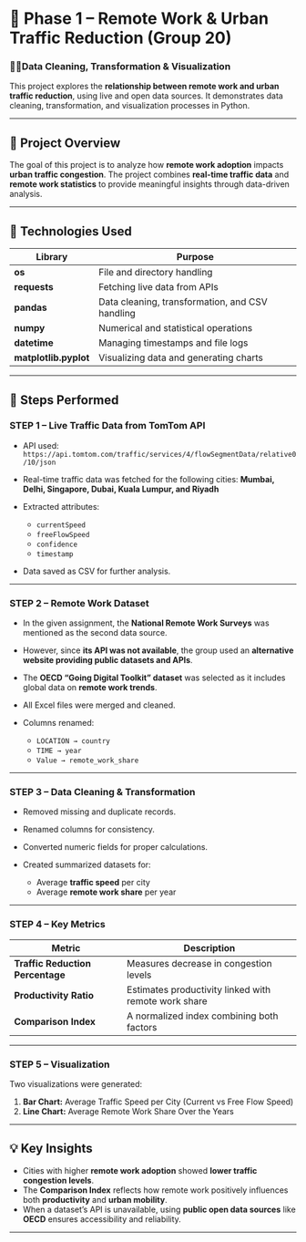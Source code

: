 

# 🚦 Phase 1 – Remote Work & Urban Traffic Reduction (Group 20)

### 👩‍💻Data Cleaning, Transformation & Visualization

This project explores the **relationship between remote work and urban traffic reduction**, using live and open data sources.
It demonstrates data cleaning, transformation, and visualization processes in Python.

---

## 📁 Project Overview

The goal of this project is to analyze how **remote work adoption** impacts **urban traffic congestion**.
The project combines **real-time traffic data** and **remote work statistics** to provide meaningful insights through data-driven analysis.

---

## 🧩 Technologies Used

| Library               | Purpose                                         |
| --------------------- | ----------------------------------------------- |
| **os**                | File and directory handling                     |
| **requests**          | Fetching live data from APIs                    |
| **pandas**            | Data cleaning, transformation, and CSV handling |
| **numpy**             | Numerical and statistical operations            |
| **datetime**          | Managing timestamps and file logs               |
| **matplotlib.pyplot** | Visualizing data and generating charts          |

---

## 🧠 Steps Performed

### **STEP 1 – Live Traffic Data from TomTom API**

* API used:
  `https://api.tomtom.com/traffic/services/4/flowSegmentData/relative0/10/json`
* Real-time traffic data was fetched for the following cities:
  **Mumbai, Delhi, Singapore, Dubai, Kuala Lumpur, and Riyadh**
* Extracted attributes:

  * `currentSpeed`
  * `freeFlowSpeed`
  * `confidence`
  * `timestamp`
* Data saved as CSV for further analysis.

---

### **STEP 2 – Remote Work Dataset**

* In the given assignment, the **National Remote Work Surveys** was mentioned as the second data source.
* However, since **its API was not available**, the group used an **alternative website providing public datasets and APIs**.
* The **OECD “Going Digital Toolkit” dataset** was selected as it includes global data on **remote work trends**.
* All Excel files were merged and cleaned.
* Columns renamed:

  * `LOCATION → country`
  * `TIME → year`
  * `Value → remote_work_share`
---

### **STEP 3 – Data Cleaning & Transformation**

* Removed missing and duplicate records.
* Renamed columns for consistency.
* Converted numeric fields for proper calculations.
* Created summarized datasets for:

  * Average **traffic speed** per city
  * Average **remote work share** per year

---

### **STEP 4 – Key Metrics**

| Metric                           | Description                                          |
| -------------------------------- | ---------------------------------------------------- |
| **Traffic Reduction Percentage** | Measures decrease in congestion levels               |
| **Productivity Ratio**           | Estimates productivity linked with remote work share |
| **Comparison Index**             | A normalized index combining both factors            |

---

### **STEP 5 – Visualization**

Two visualizations were generated:

1. **Bar Chart:** Average Traffic Speed per City (Current vs Free Flow Speed)
2. **Line Chart:** Average Remote Work Share Over the Years

---

## 💡 Key Insights

* Cities with higher **remote work adoption** showed **lower traffic congestion levels**.
* The **Comparison Index** reflects how remote work positively influences both **productivity** and **urban mobility**.
* When a dataset’s API is unavailable, using **public open data sources** like **OECD** ensures accessibility and reliability.

---

